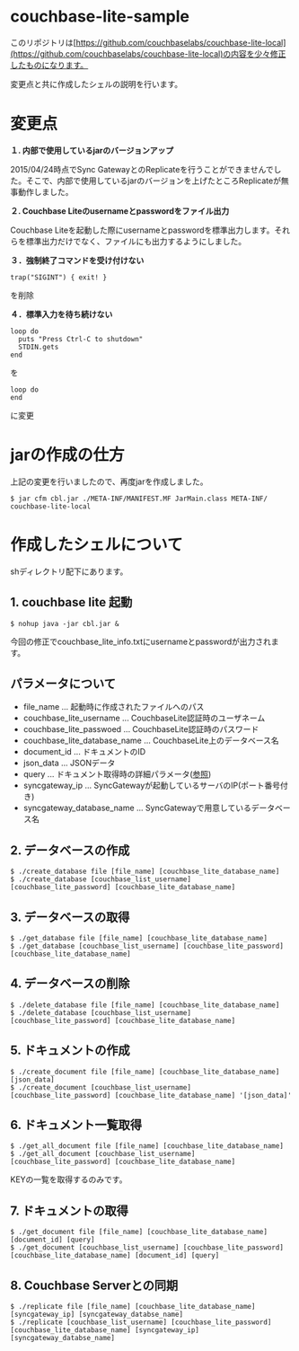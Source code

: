 # couchbase-lite-sample

このリポジトリは[https://github.com/couchbaselabs/couchbase-lite-local](https://github.com/couchbaselabs/couchbase-lite-local)の内容を少々修正したものになります。

変更点と共に作成したシェルの説明を行います。

# 変更点

**１. 内部で使用しているjarのバージョンアップ**

2015/04/24時点でSync GatewayとのReplicateを行うことができませんでした。そこで、内部で使用しているjarのバージョンを上げたところReplicateが無事動作しました。

**２. Couchbase Liteのusernameとpasswordをファイル出力**

Couchbase Liteを起動した際にusernameとpasswordを標準出力します。それらを標準出力だけでなく、ファイルにも出力するようにしました。

**３．強制終了コマンドを受け付けない**

    trap("SIGINT") { exit! }

を削除

**４．標準入力を待ち続けない**

    loop do
      puts "Press Ctrl-C to shutdown"
      STDIN.gets
    end

を

    loop do
    end
    
に変更

# jarの作成の仕方
上記の変更を行いましたので、再度jarを作成しました。

    $ jar cfm cbl.jar ./META-INF/MANIFEST.MF JarMain.class META-INF/ couchbase-lite-local

# 作成したシェルについて
shディレクトリ配下にあります。

## 1. couchbase lite 起動

    $ nohup java -jar cbl.jar &

今回の修正でcouchbase_lite_info.txtにusernameとpasswordが出力されます。

## パラメータについて
 * file_name ... 起動時に作成されたファイルへのパス
 * couchbase_lite_username ... CouchbaseLite認証時のユーザネーム
 * couchbase_lite_passwoed ... CouchbaseLite認証時のパスワード
 * couchbase_lite_database_name ... CouchbaseLite上のデータベース名
 * document_id ... ドキュメントのID
 * json_data ... JSONデータ
 * query ... ドキュメント取得時の詳細パラメータ([参照](http://developer.couchbase.com/mobile/develop/references/couchbase-lite/rest-api/local-document/get---db--local--local-doc-/index.html))
 * syncgateway_ip ... SyncGatewayが起動しているサーバのIP(ポート番号付き)
 * syncgateway_database_name ... SyncGatewayで用意しているデータベース名

## 2. データベースの作成

    $ ./create_database file [file_name] [couchbase_lite_database_name]
    $ ./create_database [couchbase_list_username] [couchbase_lite_password] [couchbase_lite_database_name]

## 3. データベースの取得

    $ ./get_database file [file_name] [couchbase_lite_database_name]
    $ ./get_database [couchbase_list_username] [couchbase_lite_password] [couchbase_lite_database_name]

## 4. データベースの削除

    $ ./delete_database file [file_name] [couchbase_lite_database_name]
    $ ./delete_database [couchbase_list_username] [couchbase_lite_password] [couchbase_lite_database_name]

## 5. ドキュメントの作成

    $ ./create_document file [file_name] [couchbase_lite_database_name] [json_data]
    $ ./create_document [couchbase_list_username] [couchbase_lite_password] [couchbase_lite_database_name] '[json_data]'

## 6. ドキュメント一覧取得

    $ ./get_all_document file [file_name] [couchbase_lite_database_name]
    $ ./get_all_document [couchbase_list_username] [couchbase_lite_password] [couchbase_lite_database_name]

KEYの一覧を取得するのみです。

## 7. ドキュメントの取得

    $ ./get_document file [file_name] [couchbase_lite_database_name] [document_id] [query]
    $ ./get_document [couchbase_list_username] [couchbase_lite_password] [couchbase_lite_database_name] [document_id] [query]

## 8. Couchbase Serverとの同期

    $ ./replicate file [file_name] [couchbase_lite_database_name] [syncgateway_ip] [syncgateway_databse_name]
    $ ./replicate [couchbase_list_username] [couchbase_lite_password] [couchbase_lite_database_name] [syncgateway_ip] [syncgateway_databse_name]

